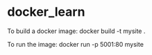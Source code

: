# docker_learn

To build a docker image: docker build -t mysite .  

To run the image:
docker run -p 5001:80 mysite

